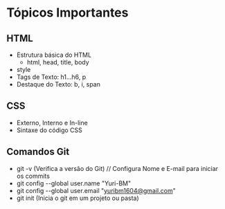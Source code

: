 # Tópicos Importantes


## HTML
- Estrutura básica do HTML
    - html, head, title, body
- style
- Tags de Texto: h1...h6, p
- Destaque do Texto: b, i, span


## CSS
- Externo, Interno e In-line
- Sintaxe do código CSS


## Comandos Git

- git -v (Verifica a versão do Git)
// Configura Nome e E-mail para iniciar os commits
- git config --global user.name "Yuri-BM"
- git config --global user.email "yuribm1604@gmail.com"
- git init (Inicia o git em um projeto ou pasta)
